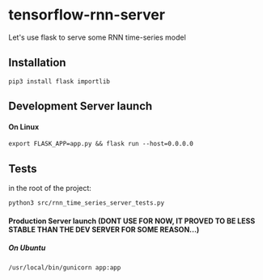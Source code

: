 # tensorflow-rnn-server
Let's use flask to serve some RNN time-series model


## Installation

`pip3 install flask importlib`

## Development Server launch

#### On Linux
`export FLASK_APP=app.py && flask run --host=0.0.0.0`

## Tests

in the root of the project:

`python3 src/rnn_time_series_server_tests.py`


#### Production Server launch (DONT USE FOR NOW, IT PROVED TO BE LESS STABLE THAN THE DEV SERVER FOR SOME REASON...)

##### On Ubuntu
`/usr/local/bin/gunicorn app:app`
